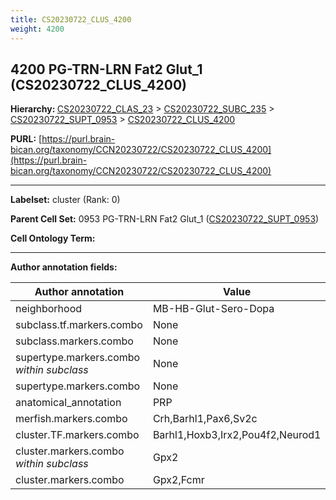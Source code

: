 ```yaml
---
title: CS20230722_CLUS_4200
weight: 4200
---
```

## 4200 PG-TRN-LRN Fat2 Glut_1 (CS20230722_CLUS_4200)
<b>Hierarchy: </b>
[CS20230722_CLAS_23](../CS20230722_CLAS_23) >
[CS20230722_SUBC_235](../CS20230722_SUBC_235) >
[CS20230722_SUPT_0953](../CS20230722_SUPT_0953) >
[CS20230722_CLUS_4200](../CS20230722_CLUS_4200)

**PURL:** [https://purl.brain-bican.org/taxonomy/CCN20230722/CS20230722_CLUS_4200](https://purl.brain-bican.org/taxonomy/CCN20230722/CS20230722_CLUS_4200)

---


**Labelset:** cluster (Rank: 0)

**Parent Cell Set:** 0953 PG-TRN-LRN Fat2 Glut_1 ([CS20230722_SUPT_0953](../CS20230722_SUPT_0953))



**Cell Ontology Term:** 

[MARKER GENES.]: #


---

[TRANSFERRED ANNOTATIONS.]: #


[AUTHOR ANNOTATION FIELDS.]: #


**Author annotation fields:**

| Author annotation | Value |
|-------------------|-------|
|neighborhood|MB-HB-Glut-Sero-Dopa|
|subclass.tf.markers.combo|None|
|subclass.markers.combo|None|
|supertype.markers.combo _within subclass_|None|
|supertype.markers.combo|None|
|anatomical_annotation|PRP|
|merfish.markers.combo|Crh,Barhl1,Pax6,Sv2c|
|cluster.TF.markers.combo|Barhl1,Hoxb3,Irx2,Pou4f2,Neurod1|
|cluster.markers.combo _within subclass_|Gpx2|
|cluster.markers.combo|Gpx2,Fcmr|

